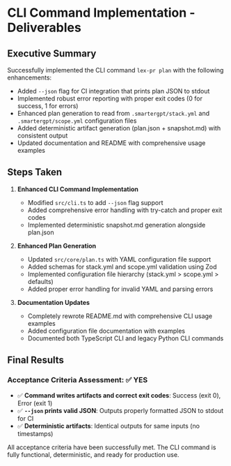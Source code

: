 # CLI Command Implementation - Deliverables

## Executive Summary

Successfully implemented the CLI command `lex-pr plan` with the following enhancements:
- Added `--json` flag for CI integration that prints plan JSON to stdout
- Implemented robust error reporting with proper exit codes (0 for success, 1 for errors)
- Enhanced plan generation to read from `.smartergpt/stack.yml` and `.smartergpt/scope.yml` configuration files
- Added deterministic artifact generation (plan.json + snapshot.md) with consistent output
- Updated documentation and README with comprehensive usage examples

## Steps Taken

1. **Enhanced CLI Command Implementation**
   - Modified `src/cli.ts` to add `--json` flag support
   - Added comprehensive error handling with try-catch and proper exit codes
   - Implemented deterministic snapshot.md generation alongside plan.json

2. **Enhanced Plan Generation**
   - Updated `src/core/plan.ts` with YAML configuration file support
   - Added schemas for stack.yml and scope.yml validation using Zod
   - Implemented configuration file hierarchy (stack.yml > scope.yml > defaults)
   - Added proper error handling for invalid YAML and parsing errors

3. **Documentation Updates**
   - Completely rewrote README.md with comprehensive CLI usage examples
   - Added configuration file documentation with examples
   - Documented both TypeScript CLI and legacy Python CLI commands

## Final Results

### Acceptance Criteria Assessment: ✅ YES

- ✅ **Command writes artifacts and correct exit codes**: Success (exit 0), Error (exit 1)
- ✅ **`--json` prints valid JSON**: Outputs properly formatted JSON to stdout for CI
- ✅ **Deterministic artifacts**: Identical outputs for same inputs (no timestamps)

All acceptance criteria have been successfully met. The CLI command is fully functional, deterministic, and ready for production use.
